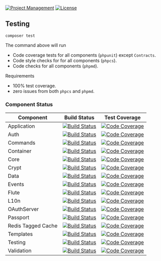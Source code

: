 [![Project Management](https://img.shields.io/badge/project-management-blue.svg)](https://waffle.io/lolltec/limoncello-php-framework)
[![License](https://img.shields.io/github/license/lolltec/limoncello-php-framework.svg)](https://packagist.org/packages/lolltec/limoncello-php-framework)

## Testing

```
composer test
```

The command above will run

- Code coverage tests for all components (`phpunit`) except `Contracts`.
- Code style checks for for all components (`phpcs`).
- Code checks for all components (`phpmd`).

Requirements

- 100% test coverage.
- zero issues from both `phpcs` and `phpmd`.

### Component Status

| Component          | Build Status  | Test Coverage  |
| -------------------|:-------------:| :-------------:|
| Application        | [![Build Status](https://travis-ci.org/lolltec/limoncello-php-component-application.svg?branch=master)](https://travis-ci.org/lolltec/limoncello-php-component-application) | [![Code Coverage](https://scrutinizer-ci.com/g/lolltec/limoncello-php-component-application/badges/coverage.png?b=master)](https://scrutinizer-ci.com/g/lolltec/limoncello-php-component-application/?branch=master) |
| Auth               | [![Build Status](https://travis-ci.org/lolltec/limoncello-php-component-auth.svg?branch=master)](https://travis-ci.org/lolltec/limoncello-php-component-auth) | [![Code Coverage](https://scrutinizer-ci.com/g/lolltec/limoncello-php-component-auth/badges/coverage.png?b=master)](https://scrutinizer-ci.com/g/lolltec/limoncello-php-component-auth/?branch=master) |
| Commands           | [![Build Status](https://travis-ci.org/lolltec/limoncello-php-component-commands.svg?branch=master)](https://travis-ci.org/lolltec/limoncello-php-component-commands) | [![Code Coverage](https://scrutinizer-ci.com/g/lolltec/limoncello-php-component-commands/badges/coverage.png?b=master)](https://scrutinizer-ci.com/g/lolltec/limoncello-php-component-commands/?branch=master) |
| Container          | [![Build Status](https://travis-ci.org/lolltec/limoncello-php-component-container.svg?branch=master)](https://travis-ci.org/lolltec/limoncello-php-component-container) | [![Code Coverage](https://scrutinizer-ci.com/g/lolltec/limoncello-php-component-container/badges/coverage.png?b=master)](https://scrutinizer-ci.com/g/lolltec/limoncello-php-component-container/?branch=master) |
| Core               | [![Build Status](https://travis-ci.org/lolltec/limoncello-php-component-core.svg?branch=master)](https://travis-ci.org/lolltec/limoncello-php-component-core) | [![Code Coverage](https://scrutinizer-ci.com/g/lolltec/limoncello-php-component-core/badges/coverage.png?b=master)](https://scrutinizer-ci.com/g/lolltec/limoncello-php-component-core/?branch=master) |
| Crypt              | [![Build Status](https://travis-ci.org/lolltec/limoncello-php-component-crypt.svg?branch=master)](https://travis-ci.org/lolltec/limoncello-php-component-crypt) | [![Code Coverage](https://scrutinizer-ci.com/g/lolltec/limoncello-php-component-crypt/badges/coverage.png?b=master)](https://scrutinizer-ci.com/g/lolltec/limoncello-php-component-crypt/?branch=master) |
| Data               | [![Build Status](https://travis-ci.org/lolltec/limoncello-php-component-data.svg?branch=master)](https://travis-ci.org/lolltec/limoncello-php-component-data) | [![Code Coverage](https://scrutinizer-ci.com/g/lolltec/limoncello-php-component-data/badges/coverage.png?b=master)](https://scrutinizer-ci.com/g/lolltec/limoncello-php-component-data/?branch=master) |
| Events             | [![Build Status](https://travis-ci.org/lolltec/limoncello-php-component-events.svg?branch=master)](https://travis-ci.org/lolltec/limoncello-php-component-events) | [![Code Coverage](https://scrutinizer-ci.com/g/lolltec/limoncello-php-component-events/badges/coverage.png?b=master)](https://scrutinizer-ci.com/g/lolltec/limoncello-php-component-events/?branch=master) |
| Flute              | [![Build Status](https://travis-ci.org/lolltec/limoncello-php-component-flute.svg?branch=master)](https://travis-ci.org/lolltec/limoncello-php-component-flute) | [![Code Coverage](https://scrutinizer-ci.com/g/lolltec/limoncello-php-component-flute/badges/coverage.png?b=master)](https://scrutinizer-ci.com/g/lolltec/limoncello-php-component-flute/?branch=master) |
| L10n               | [![Build Status](https://travis-ci.org/lolltec/limoncello-php-component-l10n.svg?branch=master)](https://travis-ci.org/lolltec/limoncello-php-component-l10n) | [![Code Coverage](https://scrutinizer-ci.com/g/lolltec/limoncello-php-component-l10n/badges/coverage.png?b=master)](https://scrutinizer-ci.com/g/lolltec/limoncello-php-component-l10n/?branch=master) |
| OAuthServer        | [![Build Status](https://travis-ci.org/lolltec/limoncello-php-component-oauth-server.svg?branch=master)](https://travis-ci.org/lolltec/limoncello-php-component-oauth-server) | [![Code Coverage](https://scrutinizer-ci.com/g/lolltec/limoncello-php-component-oauth-server/badges/coverage.png?b=master)](https://scrutinizer-ci.com/g/lolltec/limoncello-php-component-oauth-server/?branch=master) |
| Passport           | [![Build Status](https://travis-ci.org/lolltec/limoncello-php-component-passport.svg?branch=master)](https://travis-ci.org/lolltec/limoncello-php-component-passport) | [![Code Coverage](https://scrutinizer-ci.com/g/lolltec/limoncello-php-component-passport/badges/coverage.png?b=master)](https://scrutinizer-ci.com/g/lolltec/limoncello-php-component-passport/?branch=master) |
| Redis Tagged Cache | [![Build Status](https://travis-ci.org/lolltec/limoncello-php-component-redis-tagged-cache.svg?branch=master)](https://travis-ci.org/lolltec/limoncello-php-component-redis-tagged-cache) | [![Code Coverage](https://scrutinizer-ci.com/g/lolltec/limoncello-php-component-redis-tagged-cache/badges/coverage.png?b=master)](https://scrutinizer-ci.com/g/lolltec/limoncello-php-component-redis-tagged-cache/?branch=master) |
| Templates          | [![Build Status](https://travis-ci.org/lolltec/limoncello-php-component-templates.svg?branch=master)](https://travis-ci.org/lolltec/limoncello-php-component-templates) | [![Code Coverage](https://scrutinizer-ci.com/g/lolltec/limoncello-php-component-templates/badges/coverage.png?b=master)](https://scrutinizer-ci.com/g/lolltec/limoncello-php-component-templates/?branch=master) |
| Testing            | [![Build Status](https://travis-ci.org/lolltec/limoncello-php-component-testing.svg?branch=master)](https://travis-ci.org/lolltec/limoncello-php-component-testing) | [![Code Coverage](https://scrutinizer-ci.com/g/lolltec/limoncello-php-component-testing/badges/coverage.png?b=master)](https://scrutinizer-ci.com/g/lolltec/limoncello-php-component-testing/?branch=master) |
| Validation         | [![Build Status](https://travis-ci.org/lolltec/limoncello-php-component-validation.svg?branch=master)](https://travis-ci.org/lolltec/limoncello-php-component-validation) | [![Code Coverage](https://scrutinizer-ci.com/g/lolltec/limoncello-php-component-validation/badges/coverage.png?b=master)](https://scrutinizer-ci.com/g/lolltec/limoncello-php-component-validation/?branch=master) |
